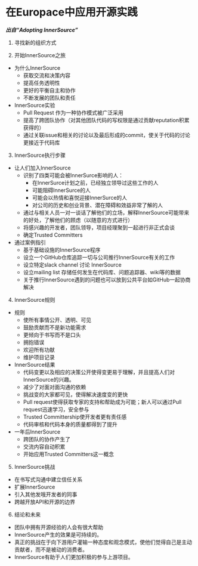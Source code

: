 # 在Europace中应用开源实践
***出自“Adopting InnerSource”***
1. 寻找新的组织方式

2. 开始InnerSource之旅
  - 为什么InnerSource
    - 获取交流和决策内容
    - 提高任务透明性
    - 更好的平衡自主和协作
    - 不断发展的团队和责任
  - InnerSource实验
    - Pull Request 作为一种协作模式被广泛采用
    - 提高了跨团队协作（对其他团队代码的写权限是通过贡献reputation积累获得的）
    - 通过关联issue和相关的讨论以及最后形成的commit，使关于代码的讨论更接近于代码库
3. InnerSource执行步骤
  - 让人们加入InnerSource
    - 识别了四类可能会被InnerSurce影响的人：
      - 在InnerSurce计划之前，已经独立领导过这些工作的人
      - 可能阻碍InnerSurce的人
      - 可能会以热情和喜悦迎接InnerSurce的人
      - 对公司的历史和创业背景、潜在障碍和效益非常了解的人
    - 通过与相关人员一对一谈话了解他们的立场，解释InnerSource可能带来的好处，了解他们的顾虑（以随意的方式进行）
    - 将感兴趣的开发者，团队领导，项目经理聚到一起进行非正式会谈
    - 确定Trusted Committers
  - 通过案例指引
    - 基于基础设施的InnerSource程序
    - 设立一个GitHub仓库追踪一切与公司推行InnerSource有关的工作
    - 设立特定slack channel 讨论 InnerSource
    - 设立mailing list 存储任何发生在代码库、问题追踪器、wiki等的数据
    - 关于推行InnerSource遇到的问题也可以放到公共平台如GitHub一起协商解决
4. InnerSource规则
  - 规则
      - 使所有事情公开、透明、可见
      - 鼓励贡献而不是新功能需求
      - 更倾向于书写而不是口头
      - 拥抱错误
      - 欢迎所有功献
      - 维护项目记录
  - InnerSource结果
    - 代码变更以及相应的决策公开使得变更易于理解，并且提高人们对InnerSource的兴趣。
    - 减少了对面对面沟通的依赖
    - 挑战变的大家都可见，使得解决速度变的更快
    - Pull request使得获取专家的支持和帮助成为可能；新人可以通过Pull request迅速学习，安全参与
    - Trusted Committership使开发者更有责任感
    - 代码审核和代码本身的质量都得到了提升
  - 一年后InnerSource
    - 跨团队的协作产生了
    - 交流内容自动积累
    - 开始应用Trusted Committers这一概念 
5. InnerSource挑战
  - 在书写式沟通中建立信任关系
  - 扩展InnerSource
  - 引入其他发哦开发者的同事
  - 跨越开放API和开源的边界
6. 结论和未来
  - 团队中拥有开源经验的人会有很大帮助
  - InnerSource产生的效果是可持续的。
  - 真正的挑战在于向下游用户灌输一种态度和观念模式，使他们觉得自己是主动贡献者，而不是被动的消费者。
  - InnerSource有助于人们更加积极的参与上游项目。
